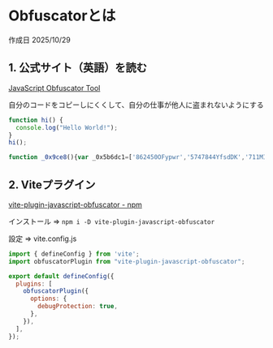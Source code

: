 # Obfuscatorとは

作成日 2025/10/29

## 1. 公式サイト（英語）を読む

[JavaScript Obfuscator Tool](https://obfuscator.io/)

自分のコードをコピーしにくくして、自分の仕事が他人に盗まれないようにする

```javascript
function hi() {
  console.log("Hello World!");
}
hi();
```

```javascript
function _0x9ce8(){var _0x5b6dc1=['862450OFypwr','5747844YfsdDK','711MIjCKV','27926mqzvTw','Hello\x20World!','4WmeDTi','938HmpDzo','2688ZptfWa','52482ndeZUL','3qMdDaz','108383snIjXf','1630PUqQjZ','8606704MyXlWK'];_0x9ce8=function(){return _0x5b6dc1;};return _0x9ce8();}function _0x3c13(_0x11ea76,_0x534bb3){var _0x9ce81d=_0x9ce8();return _0x3c13=function(_0x3c1316,_0x48215b){_0x3c1316=_0x3c1316-0xab;var _0x2ea9a4=_0x9ce81d[_0x3c1316];return _0x2ea9a4;},_0x3c13(_0x11ea76,_0x534bb3);}(function(_0x13be46,_0x4944ec){var _0x28f770=_0x3c13,_0x2bc7af=_0x13be46();while(!![]){try{var _0x202def=parseInt(_0x28f770(0xad))/0x1*(parseInt(_0x28f770(0xaf))/0x2)+-parseInt(_0x28f770(0xb3))/0x3*(parseInt(_0x28f770(0xab))/0x4)+-parseInt(_0x28f770(0xb7))/0x5+-parseInt(_0x28f770(0xb2))/0x6*(-parseInt(_0x28f770(0xb0))/0x7)+-parseInt(_0x28f770(0xb6))/0x8+-parseInt(_0x28f770(0xac))/0x9*(-parseInt(_0x28f770(0xb5))/0xa)+-parseInt(_0x28f770(0xb4))/0xb*(-parseInt(_0x28f770(0xb1))/0xc);if(_0x202def===_0x4944ec)break;else _0x2bc7af['push'](_0x2bc7af['shift']());}catch(_0x167cf5){_0x2bc7af['push'](_0x2bc7af['shift']());}}}(_0x9ce8,0xba2f2));function hi(){var _0x17ef57=_0x3c13;console['log'](_0x17ef57(0xae));}hi();
```

## 2. Viteプラグイン

[vite-plugin-javascript-obfuscator - npm](https://www.npmjs.com/package/vite-plugin-javascript-obfuscator)

インストール => `npm i -D vite-plugin-javascript-obfuscator`

設定 => vite.config.js

```javascript
import { defineConfig } from 'vite';
import obfuscatorPlugin from "vite-plugin-javascript-obfuscator";

export default defineConfig({
  plugins: [
    obfuscatorPlugin({
      options: {
        debugProtection: true,
      },
    }),
  ],
});
```
